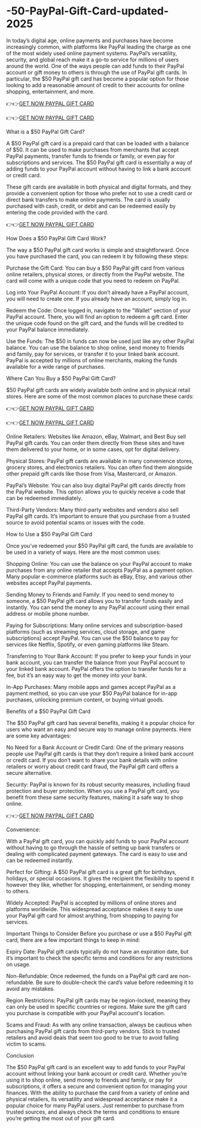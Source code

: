 # -50-PayPal-Gift-Card-updated-2025

In today’s digital age, online payments and purchases have become increasingly common, with platforms like PayPal leading the charge as one of the most widely used online payment systems. PayPal’s versatility, security, and global reach make it a go-to service for millions of users around the world. One of the ways people can add funds to their PayPal account or gift money to others is through the use of PayPal gift cards. In particular, the $50 PayPal gift card has become a popular option for those looking to add a reasonable amount of credit to their accounts for online shopping, entertainment, and more.

👉👉[GET NOW PAYPAL GIFT CARD](https://card.giftmartusa.com/)

👉👉[GET NOW PAYPAL GIFT CARD](https://card.giftmartusa.com/)

What is a $50 PayPal Gift Card?

A $50 PayPal gift card is a prepaid card that can be loaded with a balance of $50. It can be used to make purchases from merchants that accept PayPal payments, transfer funds to friends or family, or even pay for subscriptions and services. The $50 PayPal gift card is essentially a way of adding funds to your PayPal account without having to link a bank account or credit card.

These gift cards are available in both physical and digital formats, and they provide a convenient option for those who prefer not to use a credit card or direct bank transfers to make online payments. The card is usually purchased with cash, credit, or debit and can be redeemed easily by entering the code provided with the card.

👉👉[GET NOW PAYPAL GIFT CARD](https://card.giftmartusa.com/)

How Does a $50 PayPal Gift Card Work?

The way a $50 PayPal gift card works is simple and straightforward. Once you have purchased the card, you can redeem it by following these steps:

Purchase the Gift Card: You can buy a $50 PayPal gift card from various online retailers, physical stores, or directly from the PayPal website. The card will come with a unique code that you need to redeem on PayPal.

Log into Your PayPal Account: If you don’t already have a PayPal account, you will need to create one. If you already have an account, simply log in.

Redeem the Code: Once logged in, navigate to the "Wallet" section of your PayPal account. There, you will find an option to redeem a gift card. Enter the unique code found on the gift card, and the funds will be credited to your PayPal balance immediately.

Use the Funds: The $50 in funds can now be used just like any other PayPal balance. You can use the balance to shop online, send money to friends and family, pay for services, or transfer it to your linked bank account. PayPal is accepted by millions of online merchants, making the funds available for a wide range of purchases.

Where Can You Buy a $50 PayPal Gift Card?

$50 PayPal gift cards are widely available both online and in physical retail stores. Here are some of the most common places to purchase these cards:

👉👉[GET NOW PAYPAL GIFT CARD](https://card.giftmartusa.com/)

👉👉[GET NOW PAYPAL GIFT CARD](https://card.giftmartusa.com/)


Online Retailers: Websites like Amazon, eBay, Walmart, and Best Buy sell PayPal gift cards. You can order them directly from these sites and have them delivered to your home, or in some cases, opt for digital delivery.

Physical Stores: PayPal gift cards are available in many convenience stores, grocery stores, and electronics retailers. You can often find them alongside other prepaid gift cards like those from Visa, Mastercard, or Amazon.

PayPal’s Website: You can also buy digital PayPal gift cards directly from the PayPal website. This option allows you to quickly receive a code that can be redeemed immediately.

Third-Party Vendors: Many third-party websites and vendors also sell PayPal gift cards. It’s important to ensure that you purchase from a trusted source to avoid potential scams or issues with the code.

How to Use a $50 PayPal Gift Card

Once you’ve redeemed your $50 PayPal gift card, the funds are available to be used in a variety of ways. Here are the most common uses:

Shopping Online: You can use the balance on your PayPal account to make purchases from any online retailer that accepts PayPal as a payment option. Many popular e-commerce platforms such as eBay, Etsy, and various other websites accept PayPal payments.

Sending Money to Friends and Family: If you need to send money to someone, a $50 PayPal gift card allows you to transfer funds easily and instantly. You can send the money to any PayPal account using their email address or mobile phone number.

Paying for Subscriptions: Many online services and subscription-based platforms (such as streaming services, cloud storage, and game subscriptions) accept PayPal. You can use the $50 balance to pay for services like Netflix, Spotify, or even gaming platforms like Steam.

Transferring to Your Bank Account: If you prefer to keep your funds in your bank account, you can transfer the balance from your PayPal account to your linked bank account. PayPal offers the option to transfer funds for a fee, but it’s an easy way to get the money into your bank.

In-App Purchases: Many mobile apps and games accept PayPal as a payment method, so you can use your $50 PayPal balance for in-app purchases, unlocking premium content, or buying virtual goods.

Benefits of a $50 PayPal Gift Card

The $50 PayPal gift card has several benefits, making it a popular choice for users who want an easy and secure way to manage online payments. Here are some key advantages:

No Need for a Bank Account or Credit Card: One of the primary reasons people use PayPal gift cards is that they don’t require a linked bank account or credit card. If you don’t want to share your bank details with online retailers or worry about credit card fraud, the PayPal gift card offers a secure alternative.

Security: PayPal is known for its robust security measures, including fraud protection and buyer protection. When you use a PayPal gift card, you benefit from these same security features, making it a safe way to shop online.

👉👉[GET NOW PAYPAL GIFT CARD](https://card.giftmartusa.com/)

Convenience:

With a PayPal gift card, you can quickly add funds to your PayPal account without having to go through the hassle of setting up bank transfers or dealing with complicated payment gateways. The card is easy to use and can be redeemed instantly.

Perfect for Gifting: A $50 PayPal gift card is a great gift for birthdays, holidays, or special occasions. It gives the recipient the flexibility to spend it however they like, whether for shopping, entertainment, or sending money to others.

Widely Accepted: PayPal is accepted by millions of online stores and platforms worldwide. This widespread acceptance makes it easy to use your PayPal gift card for almost anything, from shopping to paying for services.

Important Things to Consider
Before you purchase or use a $50 PayPal gift card, there are a few important things to keep in mind:

Expiry Date: PayPal gift cards typically do not have an expiration date, but it’s important to check the specific terms and conditions for any restrictions on usage.

Non-Refundable: Once redeemed, the funds on a PayPal gift card are non-refundable. Be sure to double-check the card’s value before redeeming it to avoid any mistakes.

Region Restrictions: PayPal gift cards may be region-locked, meaning they can only be used in specific countries or regions. Make sure the gift card you purchase is compatible with your PayPal account's location.

Scams and Fraud: As with any online transaction, always be cautious when purchasing PayPal gift cards from third-party vendors. Stick to trusted retailers and avoid deals that seem too good to be true to avoid falling victim to scams.

Conclusion

The $50 PayPal gift card is an excellent way to add funds to your PayPal account without linking your bank account or credit card. Whether you’re using it to shop online, send money to friends and family, or pay for subscriptions, it offers a secure and convenient option for managing your finances. With the ability to purchase the card from a variety of online and physical retailers, its versatility and widespread acceptance make it a popular choice for many PayPal users. Just remember to purchase from trusted sources, and always check the terms and conditions to ensure you’re getting the most out of your gift card.
